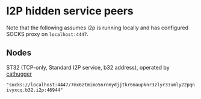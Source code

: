 # I2P hidden service peers

Note that the following assumes i2p is running locally and has configured SOCKS proxy on `localhost:4447`.

## Nodes

ST32 (TCP-only, Standard I2P service, b32 address), operated by [cathugger](mailto:cathugger@mail.i2p)

`"socks://localhost:4447/7mx6ztmimo5nrnmydjjtkr6maupknr3zlyr33umly22pqnivyxcq.b32.i2p:46944"`

